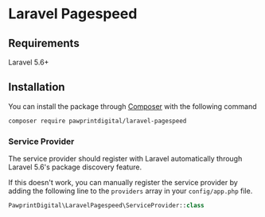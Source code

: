 # Laravel Pagespeed

## Requirements

Laravel 5.6+

## Installation

You can install the package through [Composer](http://getcomposer.org/)
with the following command

```bash
composer require pawprintdigital/laravel-pagespeed
```

### Service Provider

The service provider should register with Laravel automatically
through Laravel 5.6's package discovery feature.

If this doesn't work, you can  manually register the service
provider by  adding the following line to the `providers`
array in your `config/app.php` file.

```php
PawprintDigital\LaravelPagespeed\ServiceProvider::class
```
